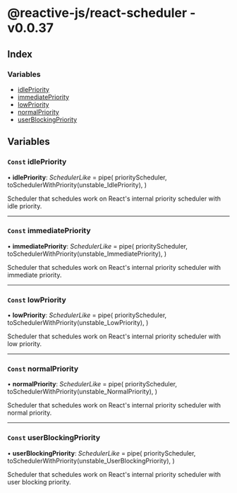
# @reactive-js/react-scheduler - v0.0.37

## Index

### Variables

* [idlePriority](README.md#const-idlepriority)
* [immediatePriority](README.md#const-immediatepriority)
* [lowPriority](README.md#const-lowpriority)
* [normalPriority](README.md#const-normalpriority)
* [userBlockingPriority](README.md#const-userblockingpriority)

## Variables

### `Const` idlePriority

• **idlePriority**: *SchedulerLike* =  pipe(
  priorityScheduler,
  toSchedulerWithPriority(unstable_IdlePriority),
)

Scheduler that schedules work on React's internal priority scheduler with idle priority.

___

### `Const` immediatePriority

• **immediatePriority**: *SchedulerLike* =  pipe(
  priorityScheduler,
  toSchedulerWithPriority(unstable_ImmediatePriority),
)

Scheduler that schedules work on React's internal priority scheduler with immediate priority.

___

### `Const` lowPriority

• **lowPriority**: *SchedulerLike* =  pipe(
  priorityScheduler,
  toSchedulerWithPriority(unstable_LowPriority),
)

Scheduler that schedules work on React's internal priority scheduler with low priority.

___

### `Const` normalPriority

• **normalPriority**: *SchedulerLike* =  pipe(
  priorityScheduler,
  toSchedulerWithPriority(unstable_NormalPriority),
)

Scheduler that schedules work on React's internal priority scheduler with normal priority.

___

### `Const` userBlockingPriority

• **userBlockingPriority**: *SchedulerLike* =  pipe(
  priorityScheduler,
  toSchedulerWithPriority(unstable_UserBlockingPriority),
)

Scheduler that schedules work on React's internal priority scheduler with user blocking priority.
